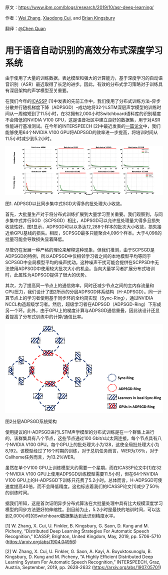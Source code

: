 原文：https://www.ibm.com/blogs/research/2019/10/asr-deep-learning/ 

作者：[Wei Zhang](https://www.ibm.com/blogs/research/author/weizhang/), [Xiaodong Cui](https://researcher.watson.ibm.com/researcher/view.php?person=us-cuix), and [Brian Kingsbury](https://researcher.watson.ibm.com/researcher/view.php?person=us-bedk)  

翻译：[@Chen Quan](https://github.com/chenquan )



# 用于语音自动识别的高效分布式深度学习系统

由于使用了大量的训练数据，表达模型和强大的计算能力，基于深度学习的自动语音识别（ASR）最近取得了长足的进步。因此，有效的分布式学习策略对于训练具有深层架构的声学模型至关重要。

在我们今年的[ICASSP](https://venturebeat.com/2019/04/10/new-ibm-technique-cuts-ai-speech-recognition-training-time-from-a-week-to-11-hours/) [1]中发表的先前工作中，我们使用了分布式训练方法–异步分散并行随机梯度下降（ADPSGD）–成功地将32个LSTM深层声学模型的训练时间从一周缩短到了11.5小时，在32拥有2,000小时Switchboard语料库的识别精度不会降低的NVIDIA V100 GPU，这是语音社区中建立良好的数据集，用于对ASR性能进行基准测试。在今年的INTERSPEECH [2]中最近发表的[一篇论文](https://www.isca-speech.org/archive/Interspeech_2019/pdfs/2700.pdf)中，我们能够使用64个NVIDIA V100 GPU将ADPSGD的效率进一步提高，将培训时间从11.5小时减少到5.2小时。

![图1. ADPSGD以比同步集中式SGD大得多的批处理大小收敛。](img/ADPSGD_fig1.jpg)

图1. ADPSGD以比同步集中式SGD大得多的批处理大小收敛。

首先，大批量生产对于将分布式训练扩展到大量学习至关重要。我们观察到，与同步集中式并行SGD（SCPSGD）相比，ADPSGD可以允许批处理量大得多且损失收敛性好。图1显示，ADPSGD可以以多达12,288个样本的批次大小收敛，损失接近单GPU基线的损失。相反，SCPSGD最多只能聚合4,096个样本。大于4,096的批量可能会导致损失显着降低。

尽管仍在发展一种严格的理论来解释这种现象，但我们推测，由于SCPSGD是ADPSGD的特例，所以ADPSGD中仅相邻学习者之间的本地模型平均等同于SCPSGD中全局模型平均的噪声扰动。这种噪声干扰可能会提供在SCPPSD中无法使用ADPSGD中使用较大批次大小的机会。当向大量学习者扩展分布式培训时，此属性为ADPSGD提供了很大的优势。

其次，为了提高同一节点上的通信效率，同时还减少节点之间的主内存流量和CPU压力，我们设计了图2所示的分层ADPSGD体系结构（H-ADPSGD）。同一计算节点上的学习者使用基于同步环的全约简实现（Sync-Ring），通过NVIDIA NCCL构造超级学习者。然后，超级学习者在ADPSGD（ADPSGD-Ring）下形成另一个环。此外，由于GPU上的梯度计算与ADPSGD通信重叠，因此该设计还显着提高了分布式训练中的计算/通信比率。

![图2分层ADPSGD系统架构](img/Hierarchical-ADPSGD_fig2.jpg)

图2分层ADPSGD系统架构

使用提议的H-ADPSGD进行LSTM声学模型的分布式训练是在一个群集上进行的，该群集具有八个节点，这些节点通过100 Gbit/s以太网连接。每个节点具有八个NVIDIA V100 GPU。每个GPU上的批处理大小为128，这使全局批处理大小为8,192。该模型经过了16个时期的训练，对于总机任务而言，WER为7.6％，对于Callhome任务而言，为13.2％WER。

虽然在单个V100 GPU上训练模型大约需要一个星期，而在ICASSP论文中[1]在32个NVIDIA V100 GPU上使用ADPSGD训练模型需要11.5小时，但在64个NVIDIA V100 GPU上的H-ADPSGD下训练只花费了5.2小时。总体而言，H-ADPSGD可使速度提高40倍，而不会降低精度。这也标志着我们的ICASSP论文[1]减少了50％的训练时间。

据我们所知，这是首次证明异步分布式算法在大批量处理中具有比大规模深度学习模型的同步方法更好的伸缩性。到目前为止，5.2小时是最快的培训时间，可以达到2,000小时的Switchboard数据集达到此识别精度水平。



[1] W. Zhang, X. Cui, U. Finkler, B. Kingsbury, G. Saon, D. Kung and M. Picheny, “Distributed Deep Learning Strategies For Automatic Speech Recognition,” ICASSP, Brighton, United Kingdom, May, 2019,  pp. 5706-5710  (https://arxiv.org/abs/1904.04956)

[2] W. Zhang, X. Cui, U. Finkler, G. Saon,  A. Kayi, A. Buyuktosunoglu, B. Kingsbury, D. Kung and M. Picheny, “A Highly Efficient Distributed Deep Learning System For Automatic Speech Recognition,” INTERSPEECH, Graz, Austria, September, 2019, pp. 2628-2632  (https://arxiv.org/abs/1907.05701)